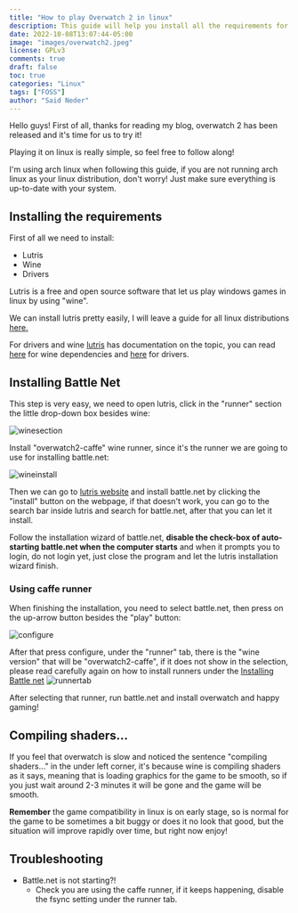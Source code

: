 ```yaml
---
title: "How to play Overwatch 2 in linux"
description: This guide will help you install all the requirements for playing Overwatch 2 on linux.
date: 2022-10-08T13:07:44-05:00
image: "images/overwatch2.jpeg"
license: GPLv3
comments: true
draft: false
toc: true
categories: "Linux"
tags: ["FOSS"]
author: "Said Neder"
---
```


Hello guys! First of all, thanks for reading my blog, overwatch 2 has been released and it's time for us to try it!

Playing it on linux is really simple, so feel free to follow along!

I'm using arch linux when following this guide, if you are not running arch linux as your linux distribution, don't worry! Just make sure everything is up-to-date with your system.

## Installing the requirements

First of all we need to install:
- Lutris
- Wine 
- Drivers

Lutris is a free and open source software that let us play windows games in linux by using "wine".

We can install lutris pretty easily, I will leave a guide for all linux distributions [here.](https://lutris.net/downloads)

For drivers and wine [lutris](https://lutris.net) has documentation on the topic, you can read [here](https://github.com/lutris/docs/blob/master/WineDependencies.md) for wine dependencies and [here](https://github.com/lutris/docs/blob/master/InstallingDrivers.md) for drivers.

## Installing Battle Net

This step is very easy, we need to open lutris, click in the "runner" section the little drop-down box besides wine:

![winesection](/images/winesection.png)

Install "overwatch2-caffe" wine runner, since it's the runner we are going to use for installing battle.net:

![wineinstall](/images/wineinstall.png)

Then we can go to [lutris website](https://lutris.net/games/battlenet/) and install battle.net by clicking the "install" button on the webpage, if that doesn't work, you can go to the search bar inside lutris and search for battle.net, after that you can let it install.

Follow the installation wizard of battle.net, **disable the check-box of auto-starting battle.net when the computer starts** and when it prompts you to login, do not login yet, just close the program and let the lutris installation wizard finish.

### Using caffe runner 

When finishing the installation, you need to select battle.net, then press on the up-arrow button besides the "play" button:

![configure](/images/runner.png)

After that press configure, under the "runner" tab, there is the "wine version" that will be "overwatch2-caffe", if it does not show in the selection, please read carefully again on how to install runners under the [Installing Battle net](#installing-battle-net)
![runnertab](/images/runnertab.png)

After selecting that runner, run battle.net and install overwatch and happy gaming!

## Compiling shaders...

If you feel that overwatch is slow and noticed the sentence "compiling shaders..." in the under left corner, it's because wine is compiling shaders as it says, meaning that is loading graphics for the game to be smooth, so if you just wait around 2-3 minutes it will be gone and the game will be smooth.

**Remember** the game compatibility in linux is on early stage, so is normal for the game to be sometimes a bit buggy or does it no look that good, but the situation will improve rapidly over time, but right now enjoy!

## Troubleshooting

- Battle.net is not starting?!
  - Check you are using the caffe runner, if it keeps happening, disable the fsync setting under the runner tab.
